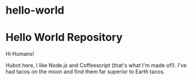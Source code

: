 # hello-world
Hello World Repository
===========

Hi Humans!

Hubot here, I like Node.js and Coffeescript (that's what I'm made of!).
I've had tacos on the moon and find them far superior to Earth tacos.

